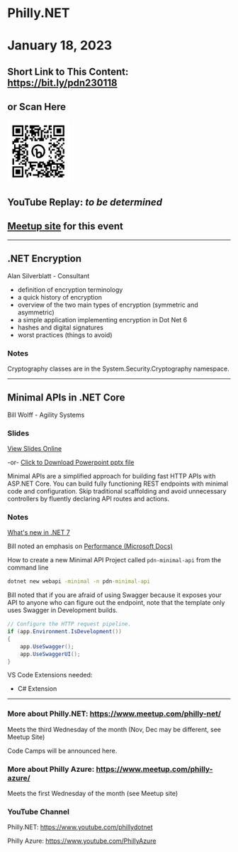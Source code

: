 # Philly.NET
# January 18, 2023

## Short Link to This Content: https://bit.ly/pdn230118
## or Scan Here
<img src="images/bit.ly_pdn230118.png" alt="alt text" title="image Title" width="140"/>

## YouTube Replay: *to be determined*

## [Meetup site](https://www.meetup.com/philly-net/events/290824709/) for this event

***

## .NET Encryption
Alan Silverblatt - Consultant

- definition of encryption terminology
- a quick history of encryption
- overview of the two main types of encryption (symmetric and asymmetric)
- a simple application implementing encryption in Dot Net 6
- hashes and digital signatures
- worst practices (things to avoid)

### Notes
Cryptography classes are in the System.Security.Cryptography namespace.

***

## Minimal APIs in .NET Core
Bill Wolff - Agility Systems

### Slides

[View Slides Online](https://1drv.ms/p/s!AnWWJr_PqAvkiGBXvrItkHKzKYV2?e=hGJDgN)

-or- [Click to Download Powerpoint pptx file](files/MinimalAPI-BillWolff.pptx)

Minimal APIs are a simplified approach for building fast HTTP APIs with ASP.NET Core. You can build fully functioning REST endpoints with minimal code and configuration. Skip traditional scaffolding and avoid unnecessary controllers by fluently declaring API routes and actions.

### Notes

[What's new in .NET 7](https://learn.microsoft.com/en-us/dotnet/core/whats-new/dotnet-7)

Bill noted an emphasis on [Performance (Microsoft Docs)](https://learn.microsoft.com/en-us/dotnet/core/whats-new/dotnet-7#performance)


How to create a new Minimal API Project called `pdn-minimal-api` from the command line
``` cmd
dotnet new webapi -minimal -n pdn-minimal-api
```

Bill noted that if you are afraid of using Swagger because it exposes your API to anyone who can figure out the endpoint, note that the template only uses Swagger in Development builds.
``` C#
// Configure the HTTP request pipeline.
if (app.Environment.IsDevelopment())
{
    app.UseSwagger();
    app.UseSwaggerUI();
}
```

VS Code Extensions needed:
- C# Extension

***

### More about Philly.NET: https://www.meetup.com/philly-net/
Meets the third Wednesday of the month (Nov, Dec may be different, see Meetup Site)

Code Camps will be announced here.

### More about Philly Azure: https://www.meetup.com/philly-azure/
Meets the first Wednesday of the month (see Meetup site)

### YouTube Channel
Philly.NET: https://www.youtube.com/phillydotnet

Philly Azure: https://www.youtube.com/PhillyAzure